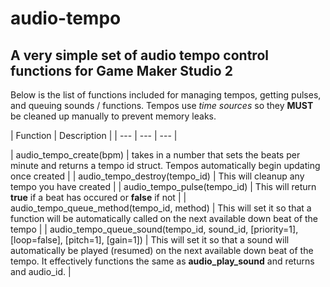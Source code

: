 # audio-tempo
A very simple set of audio tempo control functions for Game Maker Studio 2
---

Below is the list of functions included for managing tempos, getting pulses, and queuing sounds / functions. Tempos use *time sources* so they **MUST** be cleaned up manually to prevent memory leaks.

| Function | Description |
| --- | --- | --- |


| audio_tempo_create(bpm) | takes in a number that sets the beats per minute and returns a tempo id struct. Tempos automatically begin updating once created | 
| audio_tempo_destroy(tempo_id) | This will cleanup any tempo you have created |
| audio_tempo_pulse(tempo_id) | This will return **true** if a beat has occured or **false** if not |
| audio_tempo_queue_method(tempo_id, method) | This will set it so that a function will be automatically called on the next available down beat of the tempo |
| audio_tempo_queue_sound(tempo_id, sound_id, [priority=1], [loop=false], [pitch=1], [gain=1]) | This will set it so that a sound will automatically be played (resumed) on the next available down beat of the tempo. It effectively functions the same as **audio_play_sound** and returns and audio_id. |
